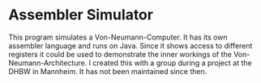 Assembler Simulator
===================
This program simulates a Von-Neumann-Computer. It has its own assembler language and runs on Java.
Since it shows access to different registers it could be used to demonstrate the inner workings of the Von-Neumann-Architecture.
I created this with a group during a project at the DHBW in Mannheim. It has not been maintained since then.
